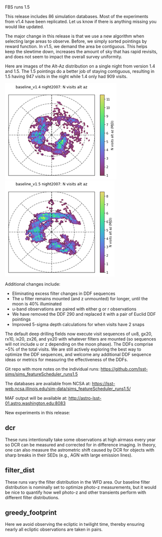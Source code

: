 FBS runs 1.5

This release includes 86 simulation databases. Most of the experiments from v1.4 have been replicated. Let us know if there is anything missing you would like updated.

The major change in this release is that we use a new algorithm when selecting large areas to observe. Before, we simply sorted pointings by reward function. In v1.5, we demand the area be contiguous. This helps keep the slewtime down, increases the amount of sky that has rapid revisits, and does not seem to impact the overall survey uniformity.

Here are images of the Alt-Az distribution on a single night from version 1.4 and 1.5. The 1.5 pointings do a better job of staying contiguous, resulting in 1.5 having 947 visits in the night while 1.4 only had 909 visits.

![](thumb.baseline_v1_4_N_visits_alt_az_night2007_HEAL_SkyMap.png) 
![](thumb.baseline_v1_5_N_visits_alt_az_night2007_HEAL_SkyMap.png)


Additional changes include:

* Eliminating excess filter changes in DDF sequences
* The u filter remains mounted (and z unmounted) for longer, until the moon is 40% illuminated
* u-band observations are paired with either g or r observations
* We have removed the DDF 290 and replaced it with a pair of Euclid DDF pointings
* Improved 5-sigma depth calculations for when visits have 2 snaps

The default deep drilling fields now execute visit sequences of ux8, gx20, rx10, ix20, zx26, and yx20 with whatever filters are mounted (so sequences will not include u or z depending on the moon phase).  The DDFs comprise \~5% of the total visits. We are still actively exploring the best way to optimize the DDF sequences, and welcome any additional DDF sequence ideas or metrics for measuring the effectiveness of the DDFs. 


Git repo with more notes on the individual runs: https://github.com/lsst-sims/sims_featureScheduler_runs1.5

The databases are available from NCSA at: https://lsst-web.ncsa.illinois.edu/sim-data/sims_featureScheduler_runs1.5/

MAF output will be available at:  http://astro-lsst-01.astro.washington.edu:8083

New experiments in this release:

## dcr

These runs intentionally take some observations at high airmass every year so DCR can be measured and corrected for in difference imaging. In theory, one can also measure the astrometric shift caused by DCR for objects with sharp breaks in their SEDs (e.g., AGN with large emission lines).

## filter_dist

These runs vary the filter distribution in the WFD area. Our baseline filter distribution is nominally set to optimize photo-z measurements, but it would be nice to quantify how well photo-z and other transients perform with different filter distributions.

## greedy_footprint

Here we avoid observing the ecliptic in twilight time, thereby ensuring nearly all ecliptic observations are taken in pairs. 


